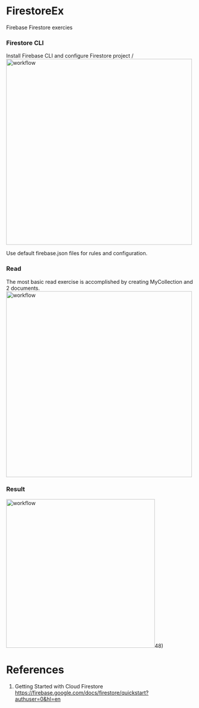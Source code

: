 # FirestoreEx
Firebase Firestore exercies

### Firestore CLI 
Install Firebase CLI and configure Firestore project /
<img width="500" alt="workflow" src="https://github.com/yeuchi/FirestoreEx/assets/1282659/0ecbf978-1311-4b1a-8395-c25c16f5d6c4">

Use default firebase.json files for rules and configuration.

### Read 
The most basic read exercise is accomplished by creating MyCollection and 2 documents.
<img width="500" alt="workflow" src="https://github.com/yeuchi/FirestoreEx/assets/1282659/4364adcd-9d13-438a-8a62-1718516ec88f">

### Result
<img width="400" alt="workflow" src="https://github.com/yeuchi/FirestoreEx/assets/1282659/986b30bd-fe52-4cf2-9dd1-f966a7859c48">48)

# References
1. Getting Started with Cloud Firestore
https://firebase.google.com/docs/firestore/quickstart?authuser=0&hl=en
